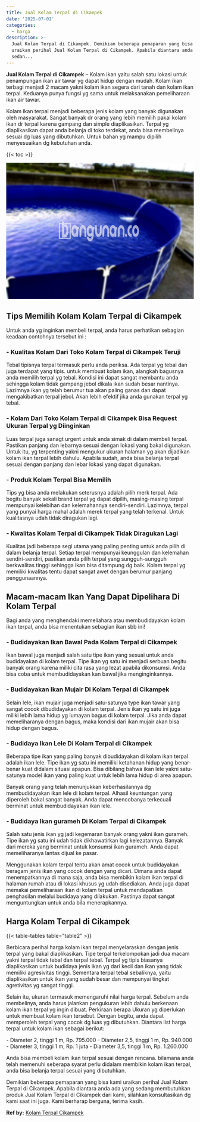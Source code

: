 ```yaml
---
title: Jual Kolam Terpal di Cikampek
date: '2025-07-01'
categories:
  - harga
description: >-
  Jual Kolam Terpal di Cikampek. Demikian beberapa pemaparan yang bisa kami
  uraikan perihal Jual Kolam Terpal di Cikampek. Apabila diantara anda ada yang
  sedan...
---
```


**Jual Kolam Terpal di Cikampek** – Kolam ikan yaitu salah satu lokasi untuk penampungan ikan air tawar yg dapat hidup dengan mudah. Kolam ikan terbagi menjadi 2 macam yakni kolam ikan segera dari tanah dan kolam ikan terpal. Keduanya punya fungsi yg sama untuk melaksanakan pemeliharaan ikan air tawar.

Kolam ikan terpal menjadi beberapa jenis kolam yang banyak digunakan oleh masyarakat. Sangat banyak dr orang yang lebih memilih pakai kolam ikan dr terpal karena gampang dan simple diaplikasikan. Terpal yg diaplikasikan dapat anda belanja di toko terdekat, anda bisa membelinya sesuai dg luas yang dibutuhkan. Untuk bahan yg mampu dipilih menyesuaikan dg kebutuhan anda.

{{< toc >}}

![Jual Kolam Terpal di Cikampek](/images/jual-kolam-terpal-57.png)

## Tips Memilih Kolam Kolam Terpal di Cikampek

Untuk anda yg inginkan membeli terpal, anda harus perhatikan sebagian keadaan contohnya tersebut ini :

### \- Kualitas Kolam Dari Toko Kolam Terpal di Cikampek Teruji

Tebal tipisnya terpal termasuk perlu anda periksa. Ada terpal yg tebal dan juga terdapat yang tipis. untuk membuat kolam ikan, alangkah bagusnya anda memilih terpal yg tebal. Kondisi ini dapat sangat membantu anda sehingga kolam tidak gampang jebol dikala ikan sudah besar nantinya. Lazimnya ikan yg telah berumur tua akan paling ganas dan dapat mengakibatkan terpal jebol. Akan lebih efektif jika anda gunakan terpal yg tebal.

### \- Kolam Dari Toko Kolam Terpal di Cikampek Bisa Request Ukuran Terpal yg Diinginkan

Luas terpal juga sanagt urgent untuk anda simak di dalam membeli terpal. Pastikan panjang dan lebarnya sesuai dengan lokasi yang bakal digunakan. Untuk itu, yg terpenting yakni mengukur ukuran halaman yg akan dijadikan kolam ikan terpal lebih dahulu. Apabila sudah, anda bisa belanja terpal sesuai dengan panjang dan lebar lokasi yang dapat digunakan.

### \- Produk Kolam Terpal Bisa Memilih

Tips yg bisa anda melakukan seterusnya adalah pilih merk terpal. Ada begitu banyak sekali brand terpal yg dapat dipilih, masing-masing terpal mempunyai kelebihan dan kelemahannya sendiri-sendiri. Lazimnya, terpal yang punyai harga mahal adalah merek terpal yang telah terkenal. Untuk kualitasnya udah tidak diragukan lagi.

### \- Kwalitas Kolam Terpal di Cikampek Tidak Diragukan Lagi

Kualitas jadi beberapa segi utama yang paling penting untuk anda pilih di dalam belanja terpal. Setiap terpal mempunyai keunggulan dan kelemahan sendiri-sendiri, pastikan anda pilih terpal yang sungguh-sungguh berkwalitas tinggi sehingga ikan bisa ditampung dg baik. Kolam terpal yg memiliki kwalitas tentu dapat sangat awet dengan berumur panjang penggunaannya.

## Macam-macam Ikan Yang Dapat Dipelihara Di Kolam Terpal

Bagi anda yang menghendaki memeliahara atau membudidayakan kolam ikan terpal, anda bisa menentukan sebagian ikan sbb ini!

### \- Budidayakan Ikan Bawal Pada Kolam Terpal di Cikampek

Ikan bawal juga menjadi salah satu tipe ikan yang sesuai untuk anda budidayakan di kolam terpal. Tipe ikan yg satu ini menjadi serbuan begitu banyak orang karena miliki cita rasa yang lezat apabila dikonsumsi. Anda bisa coba untuk membudidayakan kan bawal jika menginginkannya.

### \- Budidayakan Ikan Mujair Di Kolam Terpal di Cikampek

Selain lele, ikan mujair juga menjadi satu-satunya type ikan tawar yang sangat cocok dibudidayakan di kolam terpal. Jenis ikan yg satu ini juga miliki lebih lama hidup yg lumayan bagus di kolam terpal. Jika anda dapat memeliharanya dengan bagus, maka kondisi dari ikan mujair akan bisa hidup dengan bagus.

### \- Budidaya Ikan Lele Di Kolam Terpal di Cikampek

Beberapa tipe ikan yang paling banyak dibudidayakan di kolam ikan terpal adalah ikan lele. Tipe ikan yg satu ini memiliki ketahanan hidup yang benar-benar kuat didalam situasi apapun. Bisa dibilang bahwa ikan lele yakni satu-satunya model ikan yang paling kuat untuk lebih lama hidup di area apapun.

Banyak orang yang telah menunjukkan keberhasilannya dg membudidayakan ikan lele di kolam terpal. Alhasil keuntungan yang diperoleh bakal sangat banyak. Anda dapat mencobanya terkecuali berminat untuk membudidayakan ikan lele.

### \- Budidaya Ikan gurameh Di Kolam Terpal di Cikampek

Salah satu jenis ikan yg jadi kegemaran banyak orang yakni ikan gurameh. Tipe ikan yg satu ini udah tidak dikhawatirkan lagi kelezatannya. Banyak dari mereka yang berminat untuk konsumsi ikan gurameh. Anda dapat memeliharanya lantas dijual ke pasar.

Menggunakan kolam terpal tentu akan amat cocok untuk budidayakan beragam jenis ikan yang cocok dengan yang dicari. Dimana anda dapat menempatkannya di mana saja, anda bisa membikin kolam ikan terpal di halaman rumah atau di lokasi khusus yg udah disediakan. Anda juga dapat memakai pemeliharaan ikan di kolam terpal untuk mendapatkan penghasilan melalui budidaya yang dilakukan. Pastinya dapat sangat menguntungkan untuk anda bila menerapkannya.

## Harga Kolam Terpal di Cikampek

{{< table-tables table="table2" >}}

Berbicara perihal harga kolam ikan terpal menyelaraskan dengan jenis terpal yang bakal diaplikasikan. Tipe terpal terkelompokan jadi dua macam yakni terpal tidak tebal dan terpal tebal. Terpal yg tipis biasanya diaplikasikan untuk budidaya jenis ikan yg dari kecil dan ikan yang tidak memiliki agresivitas tinggi. Sementara terpal tebal sebaliknya, yaitu diaplikasikan untuk ikan yang sudah besar dan mempunyai tingkat agretivitas yg sangat tinggi.

Selain itu, ukuran termasuk memengaruhi nilai harga terpal. Sebelum anda membelinya, anda harus jalankan pengukuran lebih dahulu berkenaan kolam ikan terpal yg ingin dibuat. Perkiraan berapa Ukuran yg diperlukan untuk membuat kolam ikan tersebut. Dengan begitu, anda dapat memperoleh terpal yang cocok dg luas yg dibutuhkan. Diantara list harga terpal untuk kolam ikan sebagai berikut:

\- Diameter 2, tinggi 1 m, Rp. 795.000 - Diameter 2,5, tinggi 1 m, Rp. 940.000 - Diameter 3, tinggi 1 m, Rp. 1 juta - Diameter 3,5, tinggi 1 m, Rp. 1.260.000

Anda bisa membeli kolam ikan terpal sesuai dengan rencana. bilamana anda telah memenuhi seberapa syarat perlu didalam membikin kolam ikan terpal, anda bisa belanja terpal sesuai yang dibutuhkan.

Demikian beberapa pemaparan yang bisa kami uraikan perihal Jual Kolam Terpal di Cikampek. Apabila diantara anda ada yang sedang membutuhkan produk Jual Kolam Terpal di Cikampek dari kami, silahkan konsultasikan dg kami saat ini juga. Kami berharap berguna, terima kasih.

**Ref by:** [Kolam Terpal Cikampek](https://id.wikipedia.org/wiki/Kolam)
